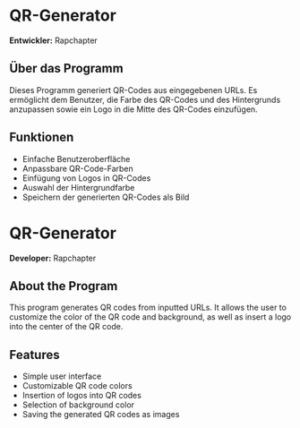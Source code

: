 # QR-Generator

**Entwickler:** Rapchapter

## Über das Programm

Dieses Programm generiert QR-Codes aus eingegebenen URLs. Es ermöglicht dem Benutzer, die Farbe des QR-Codes und des Hintergrunds anzupassen sowie ein Logo in die Mitte des QR-Codes einzufügen.

## Funktionen

- Einfache Benutzeroberfläche
- Anpassbare QR-Code-Farben
- Einfügung von Logos in QR-Codes
- Auswahl der Hintergrundfarbe
- Speichern der generierten QR-Codes als Bild

# QR-Generator

**Developer:** Rapchapter

## About the Program

This program generates QR codes from inputted URLs. It allows the user to customize the color of the QR code and background, as well as insert a logo into the center of the QR code.

## Features

- Simple user interface
- Customizable QR code colors
- Insertion of logos into QR codes
- Selection of background color
- Saving the generated QR codes as images

